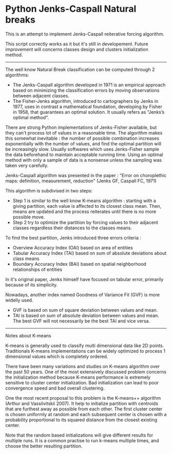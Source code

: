 Python Jenks-Caspall Natural breaks
==========


This is an attempt to implement Jenks-Caspall reiterative forcing algorithm.


This script correctly works as it but it's still in developement.
Future improvement will concerns classes design and clusters initialization method.


-------------------


The well know Natural Break classification can be computed through 2 algorithms:
* The Jenks-Caspall algorithm developed in 1971 is an empirical approach based on minimizing
the classification errors by moving observations between adjacent classes.
* The Fisher-Jenks algorithm, introduced to cartographers by Jenks in 1977, uses in contrast
a mathematical foundation, developing by Fisher in 1958, that guarantees an optimal solution.
It usually refers as "Jenks’s optimal method".


There are strong Python implementations of Jenks-Fisher available, but they can't process
lot of values in a reasonable time. The algorithm makes this somewhat inevitable : the number
of possible combination increases exponentially with the number of values, and find the optimal
partition will be increasingly slow. Usually softwares which uses Jenks-Fisher sample the data
beforehand to maintain acceptable running time. Using an optimal method with only a sample of data
is a nonsense unless the sampling was taken very carefully. 


Jenks-Caspall algorithm was presented in the paper :
"Error on choroplethic maps: definition, measurement, reduction" (Jenks GF, Caspall FC, 1971) 


This algorithm is subdivised in two steps:
* Step 1 is similar to the well know K-means algorithm : starting with a giving partition, each
value is affected to its closest class mean. Then, means are updated and the process reiterates
until there is no more possible move.
* Step 2 try to optimize the partition by forcing values to their adjacent classes regardless
their distances to the classes means.


To find the best partition, Jenks introduced three errors criteria :
* Overview Accuracy Index (OAI) based on area of entities
* Tabular Accuracy Index (TAI) based on sum of absolute deviations about class means
* Boundary Accuracy Index (BAI) based on spatial neighborhood relationships of entities


In it's original paper, Jenks himself have focused on tabular error, primarily because of its simplicity.


Nowadays, another index named Goodness of Variance Fit (GVF) is more widelly used.
* GVF is based on sum of square deviation between values and mean.
* TAI is based on sum of absolute deviation between values and mean.
The best GVF will not necessarily be the best TAI and vice versa.

-------------------
Notes about K-means


K-means is generally used to classify multi dimensional data like 2D points. Traditionals K-means
implementations can be widely optimized to process 1 dimensional values which is completely ordered.


There have been many variations and studies on K-means algorithm over the past 50 years.
One of the most extensively discussed problem concerns the initialization method because
K-means performance is extremely sensitive to cluster center initialization. Bad initialization
can lead to poor convergence speed and bad overall clustering.

One the most recent proposal to this problem is the K-means++ algorithm (Arthur and Vassilvitskii 2007).
It help to initialize partition with centroids that are furthest away as possible from each other.
The first cluster center is chosen uniformly at random and each subsequent center is chosen with a 
probability proportional to its squared distance from the closest existing center.


Note that the random based initializations will give different results for multiple runs. It is a common 
practise to run k-means multiple times, and choose the better resulting partition.


